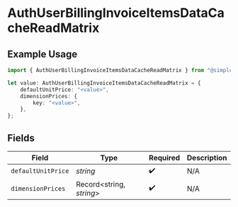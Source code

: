 # AuthUserBillingInvoiceItemsDataCacheReadMatrix

## Example Usage

```typescript
import { AuthUserBillingInvoiceItemsDataCacheReadMatrix } from "@simplesagar/vercel/models/authuser.js";

let value: AuthUserBillingInvoiceItemsDataCacheReadMatrix = {
    defaultUnitPrice: "<value>",
    dimensionPrices: {
        key: "<value>",
    },
};
```

## Fields

| Field                    | Type                     | Required                 | Description              |
| ------------------------ | ------------------------ | ------------------------ | ------------------------ |
| `defaultUnitPrice`       | *string*                 | :heavy_check_mark:       | N/A                      |
| `dimensionPrices`        | Record<string, *string*> | :heavy_check_mark:       | N/A                      |